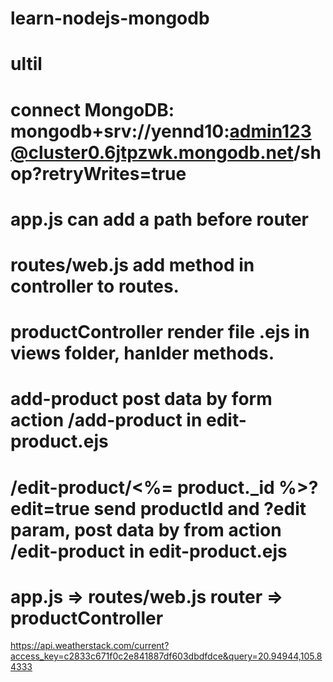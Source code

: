 # learn-nodejs-mongodb
# ultil
# connect MongoDB: mongodb+srv://yennd10:admin123@cluster0.6jtpzwk.mongodb.net/shop?retryWrites=true
# <link rel="stylesheet" href="/css/style.css">
# <script src="/js/theme.js"></script>
# app.js can add a path before router
# routes/web.js add method in controller to routes.
# productController render file .ejs in views folder, hanlder methods.
# add-product post data by form action /add-product in edit-product.ejs
# /edit-product/<%= product._id %>?edit=true send productId and ?edit param, post data by from action /edit-product in edit-product.ejs
# app.js => routes/web.js router => productController

https://api.weatherstack.com/current?access_key=c2833c671f0c2e841887df603dbdfdce&query=20.94944,105.84333


